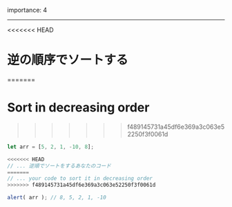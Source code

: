 importance: 4

---

<<<<<<< HEAD
# 逆の順序でソートする
=======
# Sort in decreasing order
>>>>>>> f489145731a45df6e369a3c063e52250f3f0061d

```js
let arr = [5, 2, 1, -10, 8];

<<<<<<< HEAD
// ... 逆順でソートをするあなたのコード
=======
// ... your code to sort it in decreasing order
>>>>>>> f489145731a45df6e369a3c063e52250f3f0061d

alert( arr ); // 8, 5, 2, 1, -10
```
